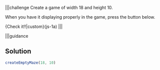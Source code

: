 |||challenge
Create a game of width 18 and height 10.

When you have it displaying properly in the game, press the button below.

{Check it!!|custom}(js-1a)
|||

|||guidance
## Solution

```javascript
createEmptyMaze(18, 10)
```

